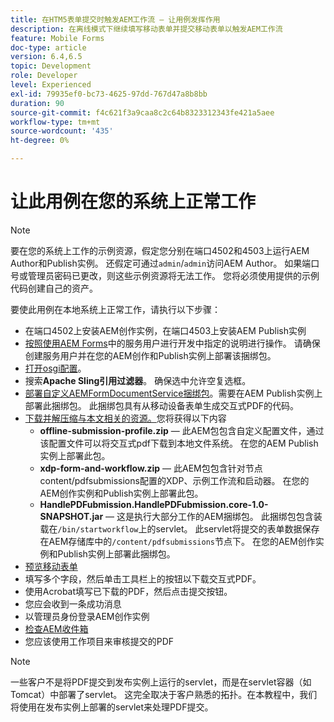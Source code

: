 ```yaml
---
title: 在HTM5表单提交时触发AEM工作流 — 让用例发挥作用
description: 在离线模式下继续填写移动表单并提交移动表单以触发AEM工作流
feature: Mobile Forms
doc-type: article
version: 6.4,6.5
topic: Development
role: Developer
level: Experienced
exl-id: 79935ef0-bc73-4625-97dd-767d47a8b8bb
duration: 90
source-git-commit: f4c621f3a9caa8c2c64b8323312343fe421a5aee
workflow-type: tm+mt
source-wordcount: '435'
ht-degree: 0%

---
```


# 让此用例在您的系统上正常工作

>[!NOTE]
>
>要在您的系统上工作的示例资源，假定您分别在端口4502和4503上运行AEM Author和Publish实例。 还假定可通过`admin`/`admin`访问AEM Author。 如果端口号或管理员密码已更改，则这些示例资源将无法工作。 您将必须使用提供的示例代码创建自己的资产。

要使此用例在本地系统上正常工作，请执行以下步骤：

* 在端口4502上安装AEM创作实例，在端口4503上安装AEM Publish实例
* [按照使用AEM Forms](https://experienceleague.adobe.com/docs/experience-manager-learn/forms/adaptive-forms/service-user-tutorial-develop.html)中的服务用户进行开发中指定的说明进行操作。 请确保创建服务用户并在您的AEM创作和Publish实例上部署该捆绑包。
* [打开osgi配置](http://localhost:4503/system/console/configMgr)。
* 搜索&#x200B;**Apache Sling引用过滤器**。 确保选中允许空复选框。
* [部署自定义AEMFormDocumentService捆绑包](/help/forms/assets/common-osgi-bundles/AEMFormsDocumentServices.core-1.0-SNAPSHOT.jar)。需要在AEM Publish实例上部署此捆绑包。 此捆绑包具有从移动设备表单生成交互式PDF的代码。
* [下载并解压缩与本文相关的资源。](assets/offline-pdf-submission-assets.zip)您将获得以下内容
   * **offline-submission-profile.zip** — 此AEM包包含自定义配置文件，通过该配置文件可以将交互式pdf下载到本地文件系统。 在您的AEM Publish实例上部署此包。
   * **xdp-form-and-workflow.zip** — 此AEM包包含针对节点content/pdfsubmissions配置的XDP、示例工作流和启动器。 在您的AEM创作实例和Publish实例上部署此包。
   * **HandlePDFubmission.HandlePDFubmission.core-1.0-SNAPSHOT.jar** — 这是执行大部分工作的AEM捆绑包。 此捆绑包包含装载在`/bin/startworkflow`上的servlet。 此servlet将提交的表单数据保存在AEM存储库中的`/content/pdfsubmissions`节点下。 在您的AEM创作实例和Publish实例上部署此捆绑包。
* [预览移动表单](http://localhost:4503/content/dam/formsanddocuments/testsubmision.xdp/jcr:content)
* 填写多个字段，然后单击工具栏上的按钮以下载交互式PDF。
* 使用Acrobat填写已下载的PDF，然后点击提交按钮。
* 您应会收到一条成功消息
* 以管理员身份登录AEM创作实例
* [检查AEM收件箱](http://localhost:4502/aem/inbox)
* 您应该使用工作项目来审核提交的PDF

>[!NOTE]
>
>一些客户不是将PDF提交到发布实例上运行的servlet，而是在servlet容器（如Tomcat）中部署了servlet。 这完全取决于客户熟悉的拓扑。在本教程中，我们将使用在发布实例上部署的servlet来处理PDF提交。
